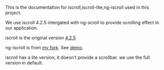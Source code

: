 This is the documentation for iscroll,iscroll-lite,ng-iscroll used in this project.

We use iscroll 4.2.5 intergated with ng-scroll to provide scrolling effect in our application.

iscroll is the original version [4.2.5](https://github.com/cubiq/iscroll/tree/v4.2.5)

ng-iscroll is from [my fork](https://github.com/michalliu/ng-iScroll). See [demo](//TODO).

iscroll has a lite version, it doesn't provide a scrollbar. we use the full version in default.
